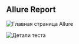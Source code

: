 ## Allure Report

![Главная страница Allure](https://github.com/user-attachments/assets/b749bd23-830a-426b-b880-cb2c3c215c74)

![Детали теста](https://github.com/user-attachments/assets/695c0653-30bd-47d7-ba4c-5c7e2c3b7dcc)
